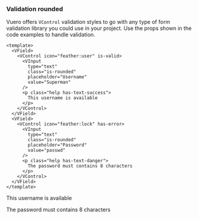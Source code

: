 ### Validation rounded

Vuero offers `VControl` validation styles to go with any type of form validation
library you could use in your project.
Use the props shown in the code examples to handle validation.

<!--code-->

```vue
<template>
  <VField>
    <VControl icon="feather:user" is-valid>
      <VInput
        type="text"
        class="is-rounded"
        placeholder="Username"
        value="Superman"
      />
      <p class="help has-text-success">
        This username is available
      </p>
    </VControl>
  </VField>
  <VField>
    <VControl icon="feather:lock" has-error>
      <VInput
        type="text"
        class="is-rounded"
        placeholder="Password"
        value="passwd"
      />
      <p class="help has-text-danger">
        The password must contains 8 characters
      </p>
    </VControl>
  </VField>
</template>
```

<!--/code-->

<!--example-->

<form method="post" novalidate @submit.prevent>
  <VField>
    <VControl icon="feather:user" is-valid>
      <VInput
        type="text"
        class="is-rounded"
        placeholder="Username"
        value="Superman"
        autocomplete="username"
      />
      <p class="help has-text-success">This username is available</p>
    </VControl>
  </VField>
  <VField>
    <VControl icon="feather:lock" has-error>
      <VInput
        type="text"
        class="is-rounded"
        placeholder="Password"
        value="passwd"
        autocomplete="current-password"
      />
      <p class="help has-text-danger">The password must contains 8 characters</p>
    </VControl>
  </VField>
</form>

<!--/example-->
